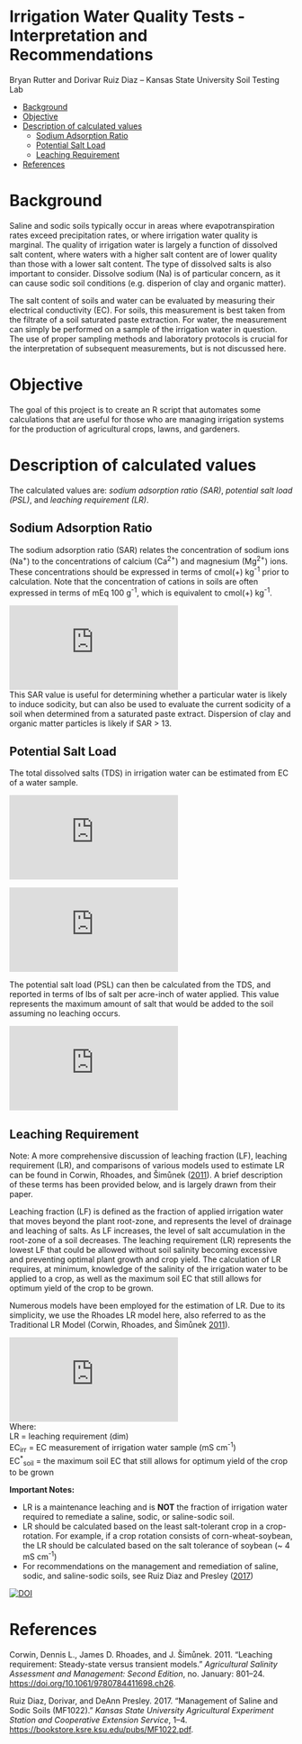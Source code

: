 Irrigation Water Quality Tests - Interpretation and Recommendations
================
Bryan Rutter and Dorivar Ruiz Diaz – Kansas State University Soil
Testing Lab

  - [Background](#background)
  - [Objective](#objective)
  - [Description of calculated
    values](#description-of-calculated-values)
      - [Sodium Adsorption Ratio](#sodium-adsorption-ratio)
      - [Potential Salt Load](#potential-salt-load)
      - [Leaching Requirement](#leaching-requirement)
  - [References](#references)

# Background

Saline and sodic soils typically occur in areas where evapotranspiration
rates exceed precipitation rates, or where irrigation water quality is
marginal. The quality of irrigation water is largely a function of
dissolved salt content, where waters with a higher salt content are of
lower quality than those with a lower salt content. The type of
dissolved salts is also important to consider. Dissolve sodium (Na) is
of particular concern, as it can cause sodic soil conditions
(e.g. disperion of clay and organic matter).

The salt content of soils and water can be evaluated by measuring their
electrical conductivity (EC). For soils, this measurement is best taken
from the filtrate of a soil saturated paste extraction. For water, the
measurement can simply be performed on a sample of the irrigation water
in question. The use of proper sampling methods and laboratory protocols
is crucial for the interpretation of subsequent measurements, but is not
discussed here.

# Objective

The goal of this project is to create an R script that automates some
calculations that are useful for those who are managing irrigation
systems for the production of agricultural crops, lawns, and gardeners.

# Description of calculated values

The calculated values are: *sodium adsorption ratio (SAR)*, *potential
salt load (PSL)*, and *leaching requirement (LR)*.

## Sodium Adsorption Ratio

The sodium adsorption ratio (SAR) relates the concentration of sodium
ions (Na<sup>+</sup>) to the concentrations of calcium (Ca<sup>2+</sup>)
and magnesium (Mg<sup>2+</sup>) ions. These concentrations should be
expressed in terms of cmol(+) kg<sup>-1</sup> prior to calculation. Note
that the concentration of cations in soils are often expressed in terms
of mEq 100 g<sup>-1</sup>, which is equivalent to cmol(+)
kg<sup>-1</sup>.

  
![&#10;\\text{SAR} =
\\frac{\[\\text{Na}^+\]}{\\sqrt{\\frac{\[\\text{Ca}^{2+}\]+\[\\text{Mg}^{2+}\]}{2}}}&#10;](https://latex.codecogs.com/png.latex?%0A%5Ctext%7BSAR%7D%20%3D%20%5Cfrac%7B%5B%5Ctext%7BNa%7D%5E%2B%5D%7D%7B%5Csqrt%7B%5Cfrac%7B%5B%5Ctext%7BCa%7D%5E%7B2%2B%7D%5D%2B%5B%5Ctext%7BMg%7D%5E%7B2%2B%7D%5D%7D%7B2%7D%7D%7D%0A
"
\\text{SAR} = \\frac{[\\text{Na}^+]}{\\sqrt{\\frac{[\\text{Ca}^{2+}]+[\\text{Mg}^{2+}]}{2}}}
")  
This SAR value is useful for determining whether a particular water is
likely to induce sodicity, but can also be used to evaluate the current
sodicity of a soil when determined from a saturated paste extract.
Dispersion of clay and organic matter particles is likely if SAR \> 13.

## Potential Salt Load

The total dissolved salts (TDS) in irrigation water can be estimated
from EC of a water sample.

  
![&#10;\\text{TDS (mg/L)} = \\text{EC} \\times 640\\ ;\\ \\ \\text{EC}
\\leq 5\\ \\text{mS
cm}^{-1}&#10;](https://latex.codecogs.com/png.latex?%0A%5Ctext%7BTDS%20%28mg%2FL%29%7D%20%3D%20%5Ctext%7BEC%7D%20%5Ctimes%20640%5C%20%3B%5C%20%5C%20%5Ctext%7BEC%7D%20%5Cleq%205%5C%20%5Ctext%7BmS%20cm%7D%5E%7B-1%7D%0A
"
\\text{TDS (mg/L)} = \\text{EC} \\times 640\\ ;\\ \\ \\text{EC} \\leq 5\\ \\text{mS cm}^{-1}
")  

  
![&#10;\\text{TDS (mg/L)} = \\text{EC} \\times 800\\ ;\\ \\ \\text{EC}
\> 5\\ \\text{mS
cm}^{-1}&#10;](https://latex.codecogs.com/png.latex?%0A%5Ctext%7BTDS%20%28mg%2FL%29%7D%20%3D%20%5Ctext%7BEC%7D%20%5Ctimes%20800%5C%20%3B%5C%20%5C%20%5Ctext%7BEC%7D%20%3E%205%5C%20%5Ctext%7BmS%20cm%7D%5E%7B-1%7D%0A
"
\\text{TDS (mg/L)} = \\text{EC} \\times 800\\ ;\\ \\ \\text{EC} \> 5\\ \\text{mS cm}^{-1}
")  

The potential salt load (PSL) can then be calculated from the TDS, and
reported in terms of lbs of salt per acre-inch of water applied. This
value represents the maximum amount of salt that would be added to the
soil assuming no leaching occurs.

  
![&#10;\\text{PSL (lbs/ac-inch)} = \\text{TDS (mg/L)}
\\times 0.226&#10;](https://latex.codecogs.com/png.latex?%0A%5Ctext%7BPSL%20%28lbs%2Fac-inch%29%7D%20%3D%20%5Ctext%7BTDS%20%28mg%2FL%29%7D%20%5Ctimes%200.226%0A
"
\\text{PSL (lbs/ac-inch)} = \\text{TDS (mg/L)} \\times 0.226
")  

## Leaching Requirement

Note: A more comprehensive discussion of leaching fraction (LF),
leaching requirement (LR), and comparisons of various models used to
estimate LR can be found in Corwin, Rhoades, and Šimůnek
([2011](#ref-Corwin2011)). A brief description of these terms has been
provided below, and is largely drawn from their paper.

Leaching fraction (LF) is defined as the fraction of applied irrigation
water that moves beyond the plant root-zone, and represents the level of
drainage and leaching of salts. As LF increases, the level of salt
accumulation in the root-zone of a soil decreases. The leaching
requirement (LR) represents the lowest LF that could be allowed without
soil salinity becoming excessive and preventing optimal plant growth and
crop yield. The calculation of LR requires, at minimum, knowledge of the
salinity of the irrigation water to be applied to a crop, as well as the
maximum soil EC that still allows for optimum yield of the crop to be
grown.

Numerous models have been employed for the estimation of LR. Due to its
simplicity, we use the Rhoades LR model here, also referred to as the
Traditional LR Model (Corwin, Rhoades, and Šimůnek
[2011](#ref-Corwin2011)).

  
![&#10;\\text{LR} =
\\frac{\\text{EC}\_{\\text{irr}}}{5\\text{EC}^\*\_{\\text{soil}}-\\text{EC}\_{\\text{irr}}}&#10;](https://latex.codecogs.com/png.latex?%0A%5Ctext%7BLR%7D%20%3D%20%5Cfrac%7B%5Ctext%7BEC%7D_%7B%5Ctext%7Birr%7D%7D%7D%7B5%5Ctext%7BEC%7D%5E%2A_%7B%5Ctext%7Bsoil%7D%7D-%5Ctext%7BEC%7D_%7B%5Ctext%7Birr%7D%7D%7D%0A
"
\\text{LR} = \\frac{\\text{EC}_{\\text{irr}}}{5\\text{EC}^*_{\\text{soil}}-\\text{EC}_{\\text{irr}}}
")  
Where:  
LR = leaching requirement (dim)  
EC<sub>irr</sub> = EC measurement of irrigation water sample (mS
cm<sup>-1</sup>)  
EC<sup>\*</sup><sub>soil</sub> = the maximum soil EC that still allows
for optimum yield of the crop to be grown

**Important Notes:**

  - LR is a maintenance leaching and is **NOT** the fraction of
    irrigation water required to remediate a saline, sodic, or
    saline-sodic soil.  
  - LR should be calculated based on the least salt-tolerant crop in a
    crop-rotation. For example, if a crop rotation consists of
    corn-wheat-soybean, the LR should be calculated based on the salt
    tolerance of soybean (\~ 4 mS cm<sup>-1</sup>)  
  - For recommendations on the management and remediation of saline,
    sodic, and saline-sodic soils, see Ruiz Diaz and Presley
    ([2017](#ref-RuizDiaz2017))

[![DOI](https://zenodo.org/badge/287821972.svg)](https://zenodo.org/badge/latestdoi/287821972)

# References

<div id="refs" class="references">

<div id="ref-Corwin2011">

Corwin, Dennis L., James D. Rhoades, and J. Šimůnek. 2011. “Leaching
requirement: Steady-state versus transient models.” *Agricultural
Salinity Assessment and Management: Second Edition*, no. January:
801–24. <https://doi.org/10.1061/9780784411698.ch26>.

</div>

<div id="ref-RuizDiaz2017">

Ruiz Diaz, Dorivar, and DeAnn Presley. 2017. “Management of Saline and
Sodic Soils (MF1022).” *Kansas State University Agricultural Experiment
Station and Cooperative Extension Service*, 1–4.
<https://bookstore.ksre.ksu.edu/pubs/MF1022.pdf>.

</div>

</div>
